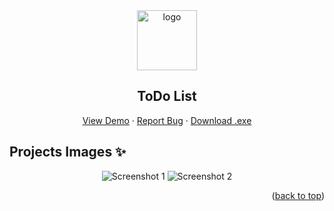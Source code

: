 <div id="top"></div>

<!-- PROJECT LOGO -->
<div align="center">
  <a href="https://github.com/NisheetNakrani/Mini-Projects/blob/master/VB%3ENET/Todo%20List">
    <img src="https://user-images.githubusercontent.com/62321150/169678016-9df751a5-0a79-4f59-a716-818bcb06957c.png" alt="logo" width="96">
  </a>
<h2 aling="center">ToDo List</h2>
  <p align="center">
    <a href="https://bit.ly/3PAz1ZW">View Demo</a>
    ·
    <a href="https://github.com/NisheetNakrani/Mini-Projects/issues">Report Bug</a>
    ·
    <a href="https://mega.nz/file/pQBiUayJ?utm_source=mega#orBbAzhOaJUIKL8f1pNIRfWN33Pf6-sy5WuzyiDF5FY">Download .exe</a>
  </p>
</div>

<!-- ABOUT THE PROJECT -->
## Projects Images ✨
<div align="center">

![Screenshot 1](https://user-images.githubusercontent.com/62321150/169678881-46eb0276-51ad-464a-a47f-e1025840dbb6.png)
![Screenshot 2](https://user-images.githubusercontent.com/62321150/169678883-d3c1aa87-a8cc-4290-8ec1-ae8b9aa707dd.png)

</div>
<p align="right">(<a href="#top">back to top</a>)</p>
